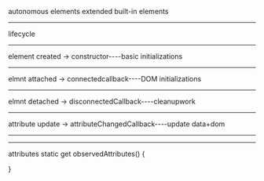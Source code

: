 autonomous elements
extended built-in elements

********

lifecycle
****
element created -> constructor----basic initializations
****
elmnt attached -> connectedcallback----DOM initializations
****
elmnt detached -> disconnectedCallback----cleanupwork
****
attribute update -> attributeChangedCallback----update data+dom
****
****


attributes
  static get observedAttributes() {
      
  }